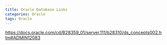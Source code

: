 ```yaml
---
title: Oracle Database Links
categories: Oracle
tags: Oracle
---
```



https://docs.oracle.com/cd/B28359_01/server.111/b28310/ds_concepts002.htm#ADMIN12083